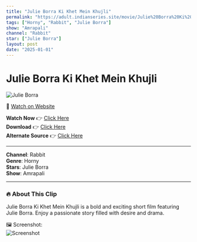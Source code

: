 ```yaml
---
title: "Julie Borra Ki Khet Mein Khujli"
permalink: "https://adult.indianseries.site/movie/Julie%20Borra%20Ki%20Khet%20Mein%20Khujli"
tags: ["Horny", "Rabbit", "Julie Borra"]
show: "Amrapali"
channel: "Rabbit"
star: ["Julie Borra"]
layout: post
date: "2025-01-01"
---
```


# Julie Borra Ki Khet Mein Khujli

![Julie Borra](https://shorts.desisins.com/wp-content/uploads/2024/05/Julie-Borra-Ki-Khet-Mein-Khujli-Amrapali-Rabbit-DesiSins.com_.jpg)

🔗 [Watch on Website](https://adult.indianseries.site/movie/Julie%20Borra%20Ki%20Khet%20Mein%20Khujli)

**Watch Now** 👉 [Click Here](https://adult.indianseries.site/movie/Julie%20Borra%20Ki%20Khet%20Mein%20Khujli)  
**Download** 👉 [Click Here](https://adult.indianseries.site/movie/Julie%20Borra%20Ki%20Khet%20Mein%20Khujli)  
**Alternate Source** 👉 [Click Here](https://adult.indianseries.site/movie/Julie%20Borra%20Ki%20Khet%20Mein%20Khujli)

---

**Channel**: Rabbit  
**Genre**: Horny  
**Stars**: Julie Borra  
**Show**: Amrapali

---

### 🔥 About This Clip

Julie Borra Ki Khet Mein Khujli is a bold and exciting short film featuring Julie Borra. Enjoy a passionate story filled with desire and drama.
 
🖼️ Screenshot:  
![Screenshot](https://shorts.desisins.com/wp-content/uploads/2024/05/Julie-Borra-Ki-Khet-Mein-Khujli-Amrapali-Rabbit-DesiSins.com_.jpg)
